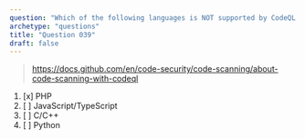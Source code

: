 ```yaml
---
question: "Which of the following languages is NOT supported by CodeQL for code scanning?"
archetype: "questions"
title: "Question 039"
draft: false
---
```


> https://docs.github.com/en/code-security/code-scanning/about-code-scanning-with-codeql
1. [x] PHP
1. [ ] JavaScript/TypeScript
1. [ ] C/C++
1. [ ] Python
